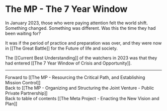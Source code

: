 # The MP - The 7 Year Window

In January 2023, those who were paying attention felt the world shift. Something changed. Something was different. Was this the time they had been waiting for? 

It was if the period of practice and preparation was over, and they were now in [[The Great Battle]] for the Future of life and society. 

The [[Current Best Understanding]] of the watchers in 2023 was that they had entered [[The 7 Year Window of Crisis and Opportunity]]. 

___

Forward to [[The MP - Resourcing the Critical Path, and Establishing Mission Control]]    
Back to [[The MP - Organizing and Structuring the Joint Venture - Public Private Partnership]]      
Back to table of contents [[The Meta Project - Enacting the New Vision and Plan]]  


